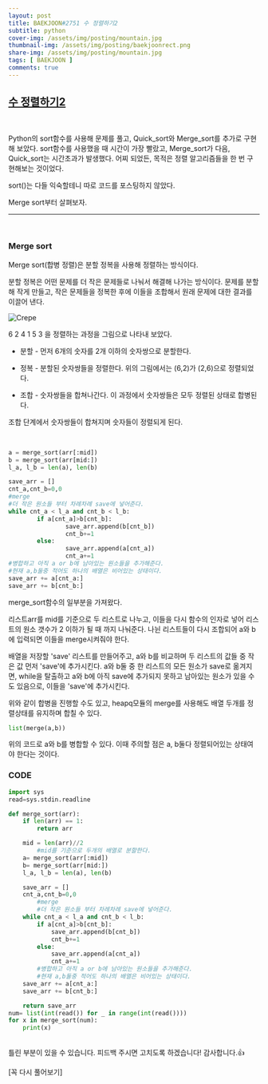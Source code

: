 ```yaml
---
layout: post
title: BAEKJOON#2751 수 정렬하기2
subtitle: python
cover-img: /assets/img/posting/mountain.jpg
thumbnail-img: /assets/img/posting/baekjoonrect.png
share-img: /assets/img/posting/mountain.jpg
tags: [ BAEKJOON ]
comments: true
---
```


## [수 정렬하기2](https://www.acmicpc.net/problem/2751)

<br>

Python의 sort함수를 사용해 문제를 풀고, Quick_sort와 Merge_sort를 추가로 구현해 보았다.
sort함수를 사용했을 때 시간이 가장 빨랐고, Merge_sort가 다음, Quick_sort는 시간초과가 발생했다. 어찌 되었든, 목적은 정렬 알고리즘들을 한 번 구현해보는 것이었다.

sort()는 다들 익숙할테니 따로 코드를 포스팅하지 않았다.

Merge sort부터 살펴보자.

---

<br>

### Merge sort

Merge sort(합병 정렬)은 분할 정복을 사용해 정렬하는 방식이다.

분할 정복은 어떤 문제를 더 작은 문제들로 나눠서 해결해 나가는 방식이다.
문제를 분할해 작게 만들고, 작은 문제들을 정복한 후에 이들을 조합해서 원래 문제에 대한 결과를 이끌어 낸다.

![Crepe](https://i.imgur.com/FE7FM1L.jpg)

6 2 4 1 5 3 을 정렬하는 과정을 그림으로 나타내 보았다.

- 분할 - 먼저 6개의 숫자를 2개 이하의 숫자쌍으로 분할한다.

- 정복 - 분할된 숫자쌍들을 정렬한다. 위의 그림에서는 (6,2)가 (2,6)으로 정렬되었다.

- 조합 - 숫자쌍들을 합쳐나간다. 이 과정에서 숫자쌍들은 모두 정렬된 상태로 합병된다.

조합 단계에서 숫자쌍들이 합쳐지며 숫자들이 정렬되게 된다. 

<br>

```python
a = merge_sort(arr[:mid])
b = merge_sort(arr[mid:])
l_a, l_b = len(a), len(b)

save_arr = []
cnt_a,cnt_b=0,0
#merge
#더 작은 원소들 부터 차례차례 save에 넣어준다.
while cnt_a < l_a and cnt_b < l_b:
		if a[cnt_a]>b[cnt_b]:
				save_arr.append(b[cnt_b])
				cnt_b+=1
		else:
				save_arr.append(a[cnt_a])
				cnt_a+=1
#병합하고 아직 a or b에 남아있는 원소들을 추가해준다.
#현재 a,b둘중 적어도 하나의 배열은 비어있는 상태이다.
save_arr += a[cnt_a:]
save_arr += b[cnt_b:]
```

merge_sort함수의 일부분을 가져왔다.

리스트arr를 mid를 기준으로 두 리스트로 나누고, 이들을 다시 함수의 인자로 넣어 리스트의 원소 갯수가 2 이하가 될 때 까지 나눠준다.
나뉜 리스트들이 다시 조합되어 a와 b에 입력되면 이들을 merge시켜줘야 한다.

배열을 저장할 'save' 리스트를 만들어주고, a와 b를 비교하며 두 리스트의 값들 중 작은 값 먼저 'save'에 추가시킨다. a와 b둘 중 한 리스트의 모든 원소가 save로 옮겨지면, while을 탈출하고 a와 b에 아직 save에 추가되지 못하고 남아있는 원소가 있을 수도 있음으로, 이들을 'save'에 추가시킨다.

위와 같이 합병을 진행할 수도 있고, heapq모듈의 merge를 사용해도 배열 두개를 정렬상태를 유지하며 합칠 수 있다.

```python
list(merge(a,b))
```
위의 코드로 a와 b를 병합할 수 있다. 이때 주의할 점은 a, b둘다 정렬되어있는 상태여야 한다는 것이다.


### CODE

```python
import sys
read=sys.stdin.readline

def merge_sort(arr):
    if len(arr) == 1:
        return arr

    mid = len(arr)//2
		#mid를 기준으로 두개의 배열로 분할한다.
    a= merge_sort(arr[:mid])
    b= merge_sort(arr[mid:])
    l_a, l_b = len(a), len(b)

    save_arr = []
    cnt_a,cnt_b=0,0
		#merge
		#더 작은 원소들 부터 차례차례 save에 넣어준다.
    while cnt_a < l_a and cnt_b < l_b:
        if a[cnt_a]>b[cnt_b]:
            save_arr.append(b[cnt_b])
            cnt_b+=1
        else:
            save_arr.append(a[cnt_a])
            cnt_a+=1
		#병합하고 아직 a or b에 남아있는 원소들을 추가해준다.
		#현재 a,b둘중 적어도 하나의 배열은 비어있는 상태이다.
    save_arr += a[cnt_a:]
    save_arr += b[cnt_b:]

    return save_arr
num= list(int(read()) for _ in range(int(read())))
for x in merge_sort(num):
    print(x)
```

<br>
틀린 부분이 있을 수 있습니다. 피드백 주시면 고치도록 하겠습니다!
감사합니다.👍

[꼭 다시 풀어보기]
<br>
<br>
